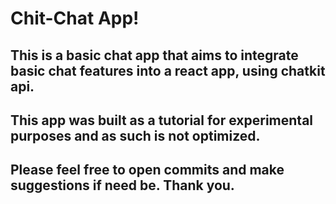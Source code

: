 # Chit-Chat App!

## This is a basic chat app that aims to integrate basic chat features into a react app, using chatkit api.

## This app was built as a tutorial for experimental purposes and as such is not optimized.

## Please feel free to open commits and make suggestions if need be. Thank you.
